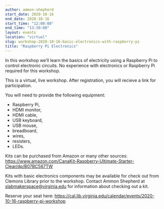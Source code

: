 ```yaml
---
author: ammon-shepherd
start_date: 2020-10-16
end_date: 2020-10-16
start_time: "12:00:00"
end_time: "13:30:00"
layout: events
location: "virtual"
slug: workshop-2020-10-16-basic-electronics-with-raspberry-pi
title: "Raspberry Pi Electronics"
---
```


In this workshop we’ll learn the basics of electricity using a Raspberry Pi to
control electronic circuits. No experience with electronics or Raspberry Pi
required for this workshop. 

This is a virtual, live workshop. After registration, you will recieve a link
for participation. 

You will need to provide the following equipment: 
- Raspberry Pi, 
- HDMI monitor, 
- HDMI cable, 
- USB keyboard, 
- USB mouse, 
- breadboard, 
- wires, 
- resisters, 
- LEDs.

Kits can be purchased from Amazon or many other sources:
[https://www.amazon.com/CanaKit-Raspberry-Ultimate-Starter-Clear/dp/B07BC567TW ](https://www.amazon.com/CanaKit-Raspberry-Ultimate-Starter-Clear/dp/B07BC567TW)

Kits with basic electronics components may be available for check out from
Clemons Library prior to the workshop. Contact Ammon Shepherd at
slabmakerspace@virginia.edu for information about checking out a kit.

Reserve your seat here:
[https://cal.lib.virginia.edu/calendar/events/2020-10-16-raspberry-pi-workshop ](https://cal.lib.virginia.edu/calendar/events/2020-10-16-raspberry-pi-workshop)
